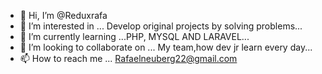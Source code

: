 - 👋 Hi, I’m @Reduxrafa
- 👀 I’m interested in ... Develop original projects by solving problems...
- 🌱 I’m currently learning ...PHP, MYSQL AND LARAVEL...
- 💞️ I’m looking to collaborate on ... My team,how dev jr learn every day...
- 📫 How to reach me ... Rafaelneuberg22@gmail.com

<!---
Reduxrafa/Reduxrafa is a ✨ special ✨ repository because its `README.md` (this file) appears on your GitHub profile.
You can click the Preview link to take a look at your changes.
--->
